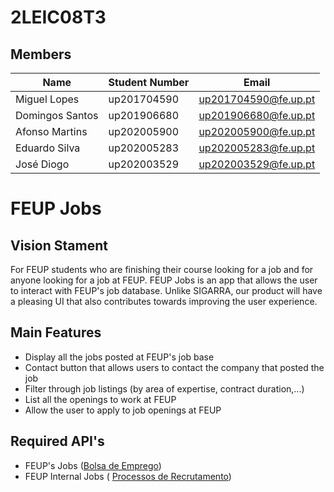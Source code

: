 # 2LEIC08T3

## Members

|Name|Student Number| Email|
|----|--------------| -----|
|Miguel Lopes| up201704590| up201704590@fe.up.pt|
|Domingos Santos| up201906680| up201906680@fe.up.pt|
|Afonso Martins| up202005900| up202005900@fe.up.pt|
|Eduardo Silva| up202005283| up202005283@fe.up.pt|
|José Diogo| up202003529| up202003529@fe.up.pt|

# FEUP Jobs

## Vision Stament

For FEUP students who are finishing their course looking for a job and for anyone looking for a job at FEUP. FEUP Jobs is an app that allows the user to interact with FEUP's job database. Unlike SIGARRA, our product will have a pleasing UI that also contributes towards improving the user experience.

## Main Features
 - Display all the jobs posted at FEUP's job base
 - Contact button that allows users to contact the company that posted the job
 - Filter through job listings (by area of expertise, contract duration,...)
 - List all the openings to work at FEUP
 - Allow the user to apply to job openings at FEUP

## Required API's
- FEUP's Jobs ([Bolsa de Emprego](https://sigarra.up.pt/feup/pt/WEB_BASE.GERA_PAGINA?P_pagina=19498))
- FEUP Internal Jobs ( [Processos de Recrutamento](https://sigarra.up.pt/feup/pt/cnt_cand_geral.concursos_list))
